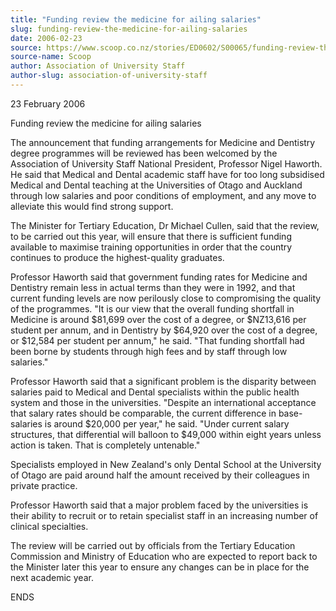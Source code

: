 ```yaml
---
title: "Funding review the medicine for ailing salaries"
slug: funding-review-the-medicine-for-ailing-salaries
date: 2006-02-23
source: https://www.scoop.co.nz/stories/ED0602/S00065/funding-review-the-medicine-for-ailing-salaries.htm
source-name: Scoop
author: Association of University Staff
author-slug: association-of-university-staff
---
```


<p>23 February 2006</p>

<p>Funding review the medicine for ailing
salaries</p>

<p>The announcement that funding arrangements for
Medicine and Dentistry degree programmes will be reviewed
has been welcomed by the Association of University Staff
National President, Professor Nigel Haworth. He said that
Medical and Dental academic staff have for too long
subsidised Medical and Dental teaching at the Universities
of Otago and Auckland through low salaries and poor
conditions of employment, and any move to alleviate this
would find strong support.</p>

<p>The Minister for Tertiary
Education, Dr Michael Cullen, said that the review, to be
carried out this year, will ensure that there is sufficient
funding available to maximise training opportunities in
order that the country continues to produce the
highest-quality graduates.</p>

<p>Professor Haworth said that
government funding rates for Medicine and Dentistry remain
less in actual terms than they were in 1992, and that
current funding levels are now perilously close to
compromising the quality of the programmes. "It is our view
that the overall funding shortfall in Medicine is around
$81,699 over the cost of a degree, or $NZ13,616 per student
per annum, and in Dentistry by $64,920 over the cost of a
degree, or $12,584 per student per annum," he said. "That
funding shortfall had been borne by students through high
fees and by staff through low salaries."</p>

<p>Professor Haworth
said that a significant problem is the disparity between
salaries paid to Medical and Dental specialists within the
public health system and those in the universities. "Despite
an international acceptance that salary rates should be
comparable, the current difference in base-salaries is
around $20,000 per year," he said. "Under current salary
structures, that differential will balloon to $49,000 within
eight years unless action is taken. That is completely
untenable."<p>
<p>Specialists employed in New Zealand's only
Dental School at the University of Otago are paid around
half the amount received by their colleagues in private
practice.</p>

<p>Professor Haworth said that a major problem
faced by the universities is their ability to recruit or to
retain specialist staff in an increasing number of clinical
specialties.</p>

<p>The review will be carried out by officials
from the Tertiary Education Commission and Ministry of
Education who are expected to report back to the Minister
later this year to ensure any changes can be in place for
the next academic
year.</p>

<p>ENDS</p>

  